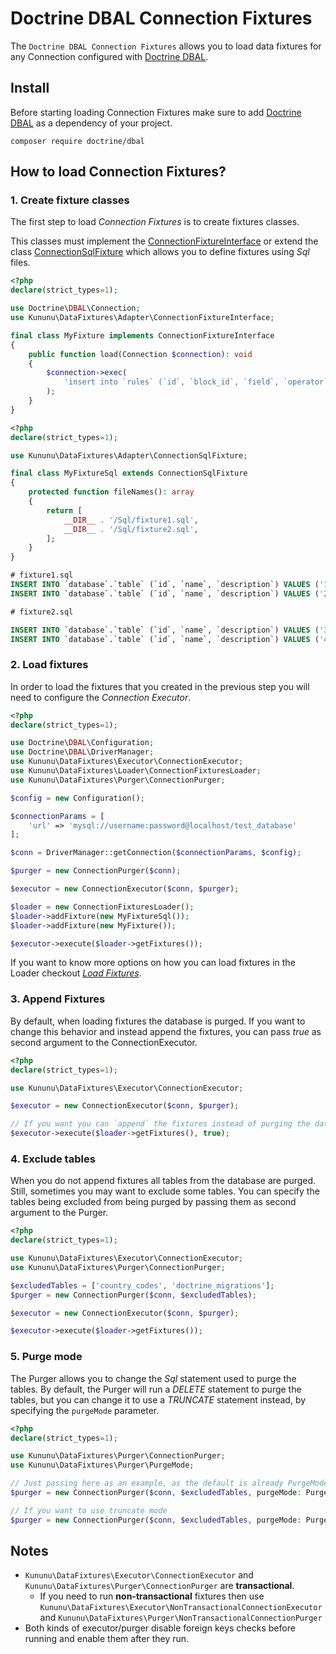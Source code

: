 # Doctrine DBAL Connection Fixtures

The `Doctrine DBAL Connection Fixtures` allows you to load data fixtures for any Connection configured with [Doctrine DBAL](https://github.com/doctrine/dbal).

## Install

Before starting loading Connection Fixtures make sure to add [Doctrine DBAL](https://github.com/doctrine/dbal) as a dependency of your project.

```shell
composer require doctrine/dbal
```

## How to load Connection Fixtures?

### 1. Create fixture classes

The first step to load *Connection Fixtures* is to create fixtures classes.

This classes must implement the [ConnectionFixtureInterface](../../src/Adapter/ConnectionFixtureInterface.php) or extend the class [ConnectionSqlFixture](../../src/Adapter/ConnectionSqlFixture.php) which allows you to define fixtures using *Sql* files.

```php
<?php
declare(strict_types=1);

use Doctrine\DBAL\Connection;
use Kununu\DataFixtures\Adapter\ConnectionFixtureInterface;

final class MyFixture implements ConnectionFixtureInterface
{
    public function load(Connection $connection): void
    {
        $connection->exec(
            'insert into `rules` (`id`, `block_id`, `field`, `operator`, `value`) values (1100, 1, "visits", "lower_than" , "5")'
        );
    }
}
```

```php
<?php
declare(strict_types=1);

use Kununu\DataFixtures\Adapter\ConnectionSqlFixture;

final class MyFixtureSql extends ConnectionSqlFixture
{
    protected function fileNames(): array
    {
        return [
            __DIR__ . '/Sql/fixture1.sql',
            __DIR__ . '/Sql/fixture2.sql',
        ];
    }
}
```

```sql
# fixture1.sql
INSERT INTO `database`.`table` (`id`, `name`, `description`) VALUES ('1', 'name', 'description;');
INSERT INTO `database`.`table` (`id`, `name`, `description`) VALUES ('2', 'name2', 'description2\n');
```

```sql
# fixture2.sql

INSERT INTO `database`.`table` (`id`, `name`, `description`) VALUES ('3', 'name3', 'description3');
INSERT INTO `database`.`table` (`id`, `name`, `description`) VALUES ('4', 'name4', 'description4');
```

### 2. Load fixtures

In order to load the fixtures that you created in the previous step you will need to configure the *Connection Executor*.

```php
<?php
declare(strict_types=1);

use Doctrine\DBAL\Configuration;
use Doctrine\DBAL\DriverManager;
use Kununu\DataFixtures\Executor\ConnectionExecutor;
use Kununu\DataFixtures\Loader\ConnectionFixturesLoader;
use Kununu\DataFixtures\Purger\ConnectionPurger;

$config = new Configuration();

$connectionParams = [
    'url' => 'mysql://username:password@localhost/test_database'
];

$conn = DriverManager::getConnection($connectionParams, $config);

$purger = new ConnectionPurger($conn);

$executor = new ConnectionExecutor($conn, $purger);

$loader = new ConnectionFixturesLoader();
$loader->addFixture(new MyFixtureSql());
$loader->addFixture(new MyFixture());

$executor->execute($loader->getFixtures());
```

If you want to know more options on how you can load fixtures in the Loader checkout *[Load Fixtures](../../README.md#load-fixtures)*.

### 3. Append Fixtures

By default, when loading fixtures the database is purged. If you want to change this behavior and instead append the fixtures, you can pass *true* as second argument to the ConnectionExecutor.

```php
<?php
declare(strict_types=1);

use Kununu\DataFixtures\Executor\ConnectionExecutor;

$executor = new ConnectionExecutor($conn, $purger);

// If you want you can `append` the fixtures instead of purging the database
$executor->execute($loader->getFixtures(), true);
```

### 4. Exclude tables

When you do not append fixtures all tables from the database are purged. Still, sometimes you may want to exclude some tables.
You can specify the tables being excluded from being purged by passing them as second argument to the Purger.

```php
<?php
declare(strict_types=1);

use Kununu\DataFixtures\Executor\ConnectionExecutor;
use Kununu\DataFixtures\Purger\ConnectionPurger;

$excludedTables = ['country_codes', 'doctrine_migrations'];
$purger = new ConnectionPurger($conn, $excludedTables);

$executor = new ConnectionExecutor($conn, $purger);

$executor->execute($loader->getFixtures());
```

### 5. Purge mode

The Purger allows you to change the *Sql* statement used to purge the tables.
By default, the Purger will run a *DELETE* statement to purge the tables, but you can change it to use a *TRUNCATE* statement instead, by specifying the `purgeMode` parameter.  

```php
<?php
declare(strict_types=1);

use Kununu\DataFixtures\Purger\ConnectionPurger;
use Kununu\DataFixtures\Purger\PurgeMode;

// Just passing here as an example, as the default is already PurgeMode::Delete
$purger = new ConnectionPurger($conn, $excludedTables, purgeMode: PurgeMode::Delete);

// If you want to use truncate mode
$purger = new ConnectionPurger($conn, $excludedTables, purgeMode: PurgeMode::Truncate);
```

## Notes

- `Kununu\DataFixtures\Executor\ConnectionExecutor` and `Kununu\DataFixtures\Purger\ConnectionPurger` are **transactional**.
  - If you need to run **non-transactional** fixtures then use `Kununu\DataFixtures\Executor\NonTransactionalConnectionExecutor` and `Kununu\DataFixtures\Purger\NonTransactionalConnectionPurger`  
- Both kinds of executor/purger disable foreign keys checks before running and enable them after they run.

